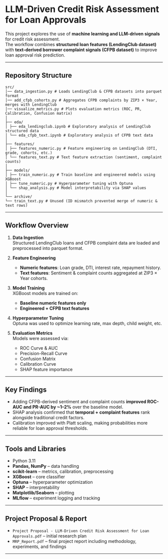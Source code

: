 # LLM-Driven Credit Risk Assessment for Loan Approvals

This project explores the use of **machine learning and LLM-driven signals** for credit risk assessment.  
The workflow combines **structured loan features (LendingClub dataset)** with **text-derived borrower complaint signals (CFPB dataset)** to improve loan approval risk prediction.  

---

## Repository Structure

```text
src/
│── data_ingestion.py # Loads LendingClub & CFPB datasets into parquet format
│── add_cfpb_cohorts.py # Aggregates CFPB complaints by ZIP3 × Year, merges with LendingClub
│── visualize_metrics.py # Plots evaluation metrics (ROC, PR, Calibration, Confusion matrix)
│
├── eda/
│ ├── eda_lendingclub.ipynb # Exploratory analysis of LendingClub structured data
│ └── eda_cfpb_text.ipynb # Exploratory analysis of CFPB text data
│
├── features/
│ ├── features_numeric.py # Feature engineering on LendingClub (DTI, grade, cohorts, etc.)
│ └── features_text.py # Text feature extraction (sentiment, complaint counts)
│
├── models/
│ ├── train_numeric.py # Train baseline and engineered models using XGBoost
│ ├── tune_numeric.py # Hyperparameter tuning with Optuna
│ └── shap_analysis.py # Model interpretability via SHAP values
│
└── archive/
└── train_text.py # Unused (ID mismatch prevented merge of numeric & text rows)

```
---

## Workflow Overview

1. **Data Ingestion**  
   Structured LendingClub loans and CFPB complaint data are loaded and preprocessed into parquet format.  

2. **Feature Engineering**  
   - **Numeric features**: Loan grade, DTI, interest rate, repayment history.  
   - **Text features**: Sentiment & complaint counts aggregated at ZIP3 × Year cohorts.  

3. **Model Training**  
   XGBoost models are trained on:  
   - **Baseline numeric features only**  
   - **Engineered + CFPB text features**  

4. **Hyperparameter Tuning**  
   Optuna was used to optimize learning rate, max depth, child weight, etc.  

5. **Evaluation Metrics**  
   Models were assessed via:  
   - ROC Curve & AUC  
   - Precision-Recall Curve  
   - Confusion Matrix  
   - Calibration Curve  
   - SHAP feature importance  

---

## Key Findings

- Adding CFPB-derived sentiment and complaint counts **improved ROC-AUC and PR-AUC by ~1–2%** over the baseline model.  
- SHAP analysis confirmed that **temporal + complaint features** rank alongside traditional credit factors.  
- Calibration improved with Platt scaling, making probabilities more reliable for loan approval thresholds.  

---

## Tools and Libraries

- Python 3.11  
- **Pandas, NumPy** – data handling  
- **scikit-learn** – metrics, calibration, preprocessing  
- **XGBoost** – core classifier  
- **Optuna** – hyperparameter optimization  
- **SHAP** – interpretability  
- **Matplotlib/Seaborn** – plotting  
- **MLflow** – experiment logging and tracking  

---

## Project Proposal & Report

- `Project Proposal - LLM-Driven Credit Risk Assessment for Loan Approvals.pdf` – initial research plan  
- `MRP_Report.pdf` – final project report including methodology, experiments, and findings  

---
